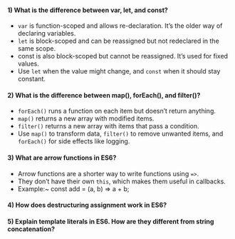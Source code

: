 


#### 1) What is the difference between var, let, and const?

- `var` is function-scoped and allows re-declaration. It’s the older way of declaring variables.
- `let` is block-scoped and can be reassigned but not redeclared in the same scope.
- const is also block-scoped but cannot be reassigned. It’s used for fixed values.
- Use `let` when the value might change, and `const` when it should stay constant.


#### 2) What is the difference between map(), forEach(), and filter()? 

- `forEach()` runs a function on each item but doesn’t return anything.
- `map()` returns a new array with modified items.
- `filter()` returns a new array with items that pass a condition.
- Use `map()` to transform data, `filter()` to remove unwanted items, and `forEach()` for side effects like logging.



#### 3) What are arrow functions in ES6?


- Arrow functions are a shorter way to write functions using `=>`.
- They don’t have their own `this`, which makes them useful in callbacks.
- Example:~  const add = (a, b) => a + b;


#### 4) How does destructuring assignment work in ES6?



#### 5) Explain template literals in ES6. How are they different from string concatenation?

















    







        
  





